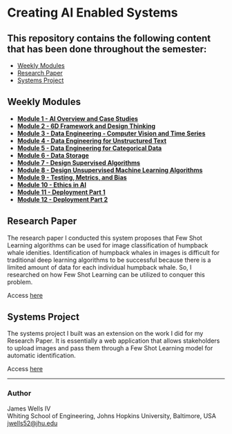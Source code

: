 # Creating AI Enabled Systems


## This repository contains the following content that has been done throughout the semester:
- [Weekly Modules](#weekly-modules)
- [Research Paper](#research-paper)
- [Systems Project](#systems-project)


## Weekly Modules
- [**Module 1 - AI Overview and Case Studies**](./Module%2001/)
- [**Module 2 - 6D Framework and Design Thinking**](./Module%2002/)
- [**Module 3 - Data Engineering - Computer Vision and Time Series**](./Module%2003/)
- [**Module 4 - Data Engineering for Unstructured Text**](./Module%2004/)
- [**Module 5 - Data Engineering for Categorical Data**](./Module%2005/)
- [**Module 6 - Data Storage**](./Module%2006/)
- [**Module 7 - Design Supervised Algorithms**](./Module%2007/)
- [**Module 8 - Design Unsupervised Machine Learning Algorithms**](./Module%2008/)
- [**Module 9 - Testing, Metrics, and Bias**](./Module%2009/)
- [**Module 10 - Ethics in AI**](./Module%2010/)
- [**Module 11 - Deployment Part 1**](./Module%2011/)
- [**Module 12 - Deployment Part 2**](./Module%2012/)

## Research Paper
The research paper I conducted this system proposes that Few Shot Learning algorithms can be used for image classification of humpback whale idenities. Identification of humpback whales in images is difficult for traditional deep learning algorithms to be successful because there is a limited amount of data for each individual humpback whale. So, I researched on how Few Shot Learning can be utilized to conquer this problem.

Access [here](./Research%20Paper/)

## Systems Project
The systems project I built was an extension on the work I did for my Research Paper. It is essentially a web application that allows stakeholders to upload images and pass them through a Few Shot Learning model for automatic identification.

Access [here](./Systems%20Project/)

---
### Author
James Wells IV        
Whiting School of Engineering, Johns Hopkins University, Baltimore, USA    
jwells52@jhu.edu  
